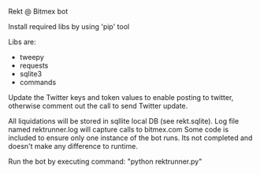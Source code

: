 Rekt @ Bitmex bot

Install required libs by using 'pip' tool

Libs are:

- tweepy
- requests
- sqlite3
- commands

Update the Twitter keys and token values to enable posting to twitter, otherwise comment out the call to send Twitter update.

All liquidations will be stored in sqllite local DB (see rekt.sqlite). Log file named rektrunner.log will capture calls to bitmex.com
Some code is included to ensure only one instance of the bot runs. Its not completed and doesn't make any difference to runtime.

Run the bot by executing command: "python rektrunner.py"
